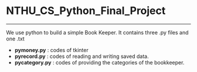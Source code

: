 # NTHU_CS_Python_Final_Project
---
We use python to build a simple Book Keeper.
It contains three .py files and one .txt

- **pymoney.py**    : codes of tkinter
- **pyrecord.py**   : codes of reading and writing saved data.
- **pycategory.py** : codes of providing the categories of the bookkeeper.
